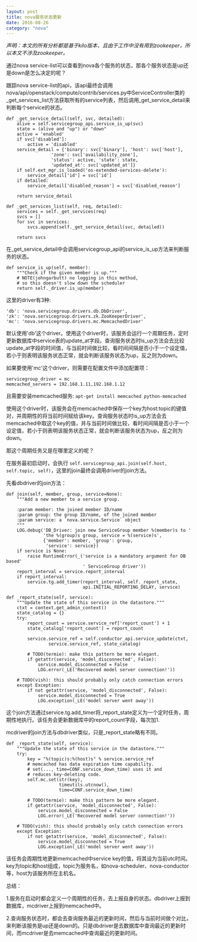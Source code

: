 ```yaml
---
layout: post
title: nova服务状态更新
date: 2016-08-26
category: "nova"
---
```


*声明：本文的所有分析都是基于kilo版本，且由于工作中没有用到zookeeper，所以本文不涉及zookeeper。*

通过nova service-list可以查看到nova各个服务的状态，那各个服务状态是up还是down是怎么决定的呢？

跟踪nova service-list的api，该api最终会调用nova/api/openstack/compute/contrib/services.py中ServiceController类的_get_services_list方法获取所有的service列表，然后调用_get_service_detail来判断每个service的状态。

    def _get_service_detail(self, svc, detailed):
        alive = self.servicegroup_api.service_is_up(svc)
        state = (alive and "up") or "down"
        active = 'enabled'
        if svc['disabled']:
            active = 'disabled'
        service_detail = {'binary': svc['binary'], 'host': svc['host'],
                     'zone': svc['availability_zone'],
                     'status': active, 'state': state,
                     'updated_at': svc['updated_at']}
        if self.ext_mgr.is_loaded('os-extended-services-delete'):
            service_detail['id'] = svc['id']
        if detailed:
            service_detail['disabled_reason'] = svc['disabled_reason']

        return service_detail

    def _get_services_list(self, req, detailed):
        services = self._get_services(req)
        svcs = []
        for svc in services:
            svcs.append(self._get_service_detail(svc, detailed))

        return svcs

在_get_service_detail中会调用servicegroup_api的service_is_up方法来判断服务的状态。

    def service_is_up(self, member):
        """Check if the given member is up."""
        # NOTE(johngarbutt) no logging in this method,
        # so this doesn't slow down the scheduler
        return self._driver.is_up(member)

这里的driver有3种:

	'db': 'nova.servicegroup.drivers.db.DbDriver',
    'zk': 'nova.servicegroup.drivers.zk.ZooKeeperDriver',
    'mc': 'nova.servicegroup.drivers.mc.MemcachedDriver'

默认使用'db'这个driver。使用这个driver时，该服务会运行一个周期任务，定时更新数据库中service表的update_at字段。查询服务状态时is_up方法会去比较update_at字段的时间值，与当前时间做比较，看时间间隔是否小于一个设定值，若小于则表明该服务状态正常，就会判断该服务状态为up，反之则为down。

如果要使用'mc'这个driver，则需要在配置文件中添加配置项：

    servicegroup_driver = mc
    memcached_servers = 192.168.1.11,192.168.1.12

且需要安装memcached服务:  `apt-get install memcached python-memcached`

使用这个driver时，该服务会在memcached中保存一个key为host:topic的键值对，并周期性的将当前时间赋给该key。查询服务状态时is_up方法会去memcached中取这个key的值，并与当前时间做比较，看时间间隔是否小于一个设定值，若小于则表明该服务状态正常，就会判断该服务状态为up，反之则为down。

那这个周期任务又是在哪里定义的呢？

在服务最初启动时，会执行 `self.servicegroup_api.join(self.host, self.topic, self)`，这里的join最终会调用driver的join方法。

先看dbdriver的join方法：

    def join(self, member, group, service=None):
        """Add a new member to a service group.

        :param member: the joined member ID/name
        :param group: the group ID/name, of the joined member
        :param service: a `nova.service.Service` object
        """
        LOG.debug('DB_Driver: join new ServiceGroup member %(member)s to '
                  'the %(group)s group, service = %(service)s',
                  {'member': member, 'group': group,
                   'service': service})
        if service is None:
            raise RuntimeError(_('service is a mandatory argument for DB based'
                                 ' ServiceGroup driver'))
        report_interval = service.report_interval
        if report_interval:
            service.tg.add_timer(report_interval, self._report_state,
                                 api.INITIAL_REPORTING_DELAY, service)

    def _report_state(self, service):
        """Update the state of this service in the datastore."""
        ctxt = context.get_admin_context()
        state_catalog = {}
        try:
            report_count = service.service_ref['report_count'] + 1
            state_catalog['report_count'] = report_count

            service.service_ref = self.conductor_api.service_update(ctxt,
                    service.service_ref, state_catalog)

            # TODO(termie): make this pattern be more elegant.
            if getattr(service, 'model_disconnected', False):
                service.model_disconnected = False
                LOG.error(_LE('Recovered model server connection!'))

        # TODO(vish): this should probably only catch connection errors
        except Exception:
            if not getattr(service, 'model_disconnected', False):
                service.model_disconnected = True
                LOG.exception(_LE('model server went away'))

这个join方法通过service.tg.add_timer将_report_state定义为一个定时任务，周期性地执行。该任务会更新数据库中的report_count字段，每次加1.

mcdriver的join方法与dbdriver类似，只是_report_state略有不同。

    def _report_state(self, service):
        """Update the state of this service in the datastore."""
        try:
            key = "%(topic)s:%(host)s" % service.service_ref
            # memcached has data expiration time capability.
            # set(..., time=CONF.service_down_time) uses it and
            # reduces key-deleting code.
            self.mc.set(str(key),
                        timeutils.utcnow(),
                        time=CONF.service_down_time)

            # TODO(termie): make this pattern be more elegant.
            if getattr(service, 'model_disconnected', False):
                service.model_disconnected = False
                LOG.error(_LE('Recovered model server connection!'))

        # TODO(vish): this should probably only catch connection errors
        except Exception:
            if not getattr(service, 'model_disconnected', False):
                service.model_disconnected = True
                LOG.exception(_LE('model server went away'))

该任务会周期性地更新memcached中service key的值，将其设为当前utc时间。key为topic和host组成，topic为服务名，如nova-scheduler、nova-conductor等，host为该服务所在主机名。

总结：

1.服务在启动时都会定义一个周期性的任务，去上报自身的状态。dbdriver上报到数据库，mcdriver上报到memcached中。

2.查询服务状态时，都会去查询服务最近的更新时间，然后与当前时间做个对比，来判断该服务是up还是down的。只是dbdriver是去数据库中查询最近的更新时间，而mcdriver是去memcached中查询最近的更新时间。




